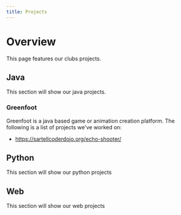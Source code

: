 ```yaml
---
title: Projects
---
```

# Overview
This page features our clubs projects.

## Java
This section will show our java projects.

### Greenfoot
Greenfoot is a java based game or animation creation platform. The following is a list of projects we've worked on:

- https://sartellcoderdojo.org/echo-shooter/

## Python
This section will show our python projects

## Web
This section will show our web projects
